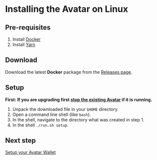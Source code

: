 # Installing the Avatar on Linux

## Pre-requisites

1. Install [Docker](http://www.docker.com/)
2. Install [Yarn](https://yarnpkg.com/)

## Download

Download the latest **Docker** package from the [Releases page](https://github.com/everlifeai/everlife-node-releases/releases).

## Setup

**First: If you are upgrading first [stop the existing Avatar](300_Stopping_Avatar.md) if it is running.**

1. Unpack the downloaded file in your `$HOME` directory.
2. Open a command line shell (like `bash`).
3. In the shell, navigate to the directory what was created in step 1.
4. In the shell `./run.sh setup`.

## Next step

[Setup your Avatar Wallet](115_Setup_Wallet_Docker.md)
